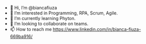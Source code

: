 - 👋 Hi, I’m @biancafiuza
- 👀 I’m interested in Programming, RPA, Scrum, Agile.
- 🌱 I’m currently learning Phyton.
- 💞️ I’m looking to collaborate on teams.
- 📫 How to reach me https://www.linkedin.com/in/bianca-fiuza-669ba916/

<!---
biancafiuza/biancafiuza is a ✨ special ✨ repository because its `README.md` (this file) appears on your GitHub profile.
You can click the Preview link to take a look at your changes.
--->
